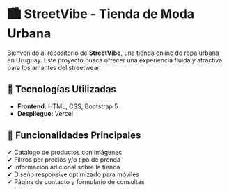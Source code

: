 # 🏙️ StreetVibe - Tienda de Moda Urbana

Bienvenido al repositorio de **StreetVibe**, una tienda online de ropa urbana en Uruguay. Este proyecto busca ofrecer una experiencia fluida y atractiva para los amantes del streetwear.  

## 🚀 Tecnologías Utilizadas  
- **Frontend:** HTML, CSS, Bootstrap 5 
- **Despliegue:** Vercel   

## 🎨 Funcionalidades Principales  
✔ Catálogo de productos con imágenes   
✔ Filtros por precios y/o tipo de prenda  
✔ Informacion adicional sobre la tienda  
✔ Diseño responsive optimizado para móviles    
✔ Página de contacto y formulario de consultas    
